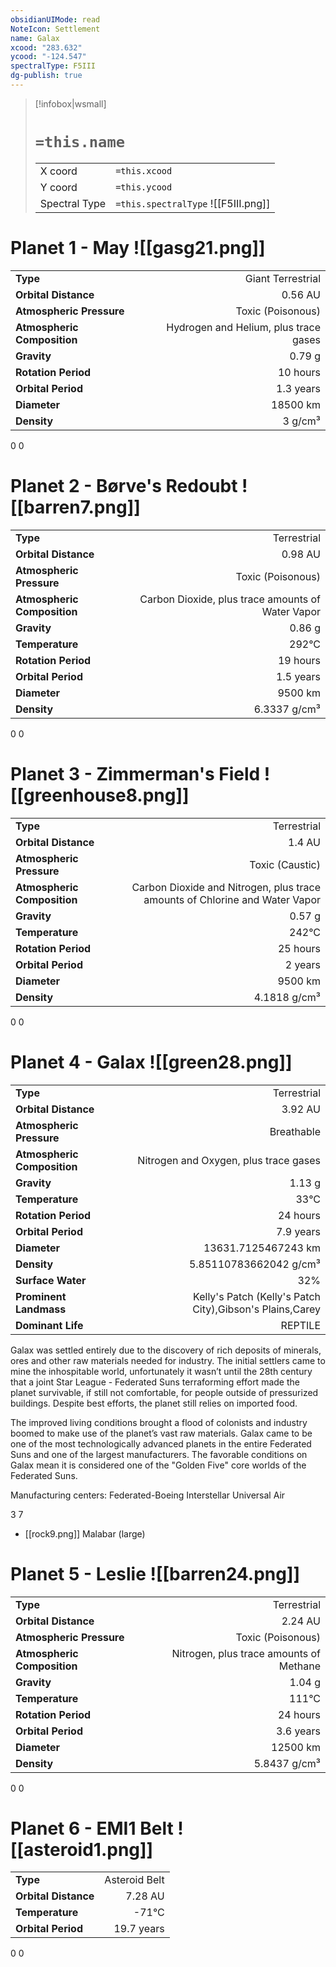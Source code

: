 ```yaml
---
obsidianUIMode: read
NoteIcon: Settlement
name: Galax
xcood: "283.632"
ycood: "-124.547"
spectralType: F5III
dg-publish: true
---
```

> [!infobox|wsmall]
> # `=this.name`
> | | |
> | - | - |
> | X coord | `=this.xcood` |
> | Y coord| `=this.ycood` |
> | Spectral Type | `=this.spectralType` ![[F5III.png]] |

# Planet 1 - May ![[gasg21.png]]
|                             |                           |
| --------------------------- | -------------------------:|
| **Type**                    |             Giant Terrestrial |
| **Orbital Distance**        |   0.56 AU |
| **Atmospheric Pressure**    |       Toxic (Poisonous) |
| **Atmospheric Composition** |      Hydrogen and Helium, plus trace gases |
| **Gravity**                 |        0.79 g |
| **Rotation Period**         |  10 hours |
| **Orbital Period** | 1.3 years |
| **Diameter**                |      18500 km | 
| **Density**                 |    3 g/cm³ |



0
0



# Planet 2 - Børve's Redoubt ![[barren7.png]]
|                             |                           |
| --------------------------- | -------------------------:|
| **Type**                    |             Terrestrial |
| **Orbital Distance**        |   0.98 AU |
| **Atmospheric Pressure**    |       Toxic (Poisonous) |
| **Atmospheric Composition** |      Carbon Dioxide, plus trace amounts of Water Vapor |
| **Gravity**                 |        0.86 g |
| **Temperature**             |    292°C |
| **Rotation Period**         |  19 hours |
| **Orbital Period** | 1.5 years |
| **Diameter**                |      9500 km | 
| **Density**                 |    6.3337 g/cm³ |



0
0



# Planet 3 - Zimmerman's Field ![[greenhouse8.png]]
|                             |                           |
| --------------------------- | -------------------------:|
| **Type**                    |             Terrestrial |
| **Orbital Distance**        |   1.4 AU |
| **Atmospheric Pressure**    |       Toxic (Caustic) |
| **Atmospheric Composition** |      Carbon Dioxide and Nitrogen, plus trace amounts of Chlorine and Water Vapor |
| **Gravity**                 |        0.57 g |
| **Temperature**             |    242°C |
| **Rotation Period**         |  25 hours |
| **Orbital Period** | 2 years |
| **Diameter**                |      9500 km | 
| **Density**                 |    4.1818 g/cm³ |



0
0



# Planet 4 - Galax ![[green28.png]]
|                             |                           |
| --------------------------- | -------------------------:|
| **Type**                    |             Terrestrial |
| **Orbital Distance**        |   3.92 AU |
| **Atmospheric Pressure**    |       Breathable |
| **Atmospheric Composition** |      Nitrogen and Oxygen, plus trace gases |
| **Gravity**                 |        1.13 g |
| **Temperature**             |    33°C |
| **Rotation Period**         |  24 hours |
| **Orbital Period** | 7.9 years |
| **Diameter**                |      13631.7125467243 km | 
| **Density**                 |    5.85110783662042 g/cm³ |
| **Surface Water**           |           32% | 
| **Prominent Landmass**      |         Kelly's Patch (Kelly's Patch City),Gibson's Plains,Carey | 
| **Dominant Life**           |         REPTILE |

Galax was settled entirely due to the discovery of rich deposits of minerals, ores and other raw materials needed for industry. The initial settlers came to mine the inhospitable world, unfortunately it wasn’t until the 28th century that a joint Star League - Federated Suns terraforming effort made the planet survivable, if still not comfortable, for people outside of pressurized buildings. Despite best efforts, the planet still relies on imported food.

The improved living conditions brought a flood of colonists and industry boomed to make use of the planet’s vast raw materials. Galax came to be one of the most technologically advanced planets in the entire Federated Suns and one of the largest manufacturers. The favorable conditions on Galax mean it is considered one of the "Golden Five" core worlds of the Federated Suns.

Manufacturing centers:
Federated-Boeing Interstellar
Universal Air

3
7

- [[rock9.png]] Malabar (large)

# Planet 5 - Leslie ![[barren24.png]]
|                             |                           |
| --------------------------- | -------------------------:|
| **Type**                    |             Terrestrial |
| **Orbital Distance**        |   2.24 AU |
| **Atmospheric Pressure**    |       Toxic (Poisonous) |
| **Atmospheric Composition** |      Nitrogen, plus trace amounts of Methane |
| **Gravity**                 |        1.04 g |
| **Temperature**             |    111°C |
| **Rotation Period**         |  24 hours |
| **Orbital Period** | 3.6 years |
| **Diameter**                |      12500 km | 
| **Density**                 |    5.8437 g/cm³ |



0
0



# Planet 6 - EMI1 Belt ![[asteroid1.png]]
|                             |                           |
| --------------------------- | -------------------------:|
| **Type**                    |             Asteroid Belt |
| **Orbital Distance**        |   7.28 AU |
| **Temperature**             |    -71°C |
| **Orbital Period** | 19.7 years |



0
0



